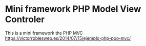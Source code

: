 # Mini framework PHP Model View Controler
This is a mini framework the PHP MVC
https://victorroblesweb.es/2014/07/15/ejemplo-php-poo-mvc/
